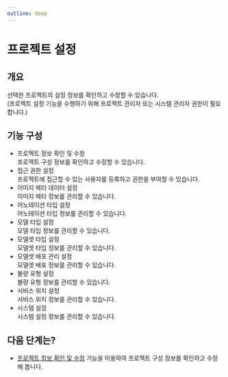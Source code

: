 ```yaml
---
outline: deep
---
```


# 프로젝트 설정

## 개요
선택한 프로젝트의 설정 정보를 확인하고 수정할 수 있습니다.  
(프로젝트 설정 기능을 수행하기 위해 프로젝트 관리자 또는 시스템 관리자 권한이 필요합니다.)

## 기능 구성

- 프로젝트 정보 확인 및 수정  
  프로젝트 구성 정보를 확인하고 수정할 수 있습니다.
- 접근 권한 설정  
  프로젝트에 접근할 수 있는 사용자를 등록하고 권한을 부여할 수 있습니다.
- 이미지 메타 데이터 설정  
  이미지 메타 정보를 관리할 수 있습니다.
- 어노테이션 타입 설정  
  어노테이션 타입 정보를 관리할 수 있습니다.
- 모델 타입 설정  
  모델 타입 정보를 관리할 수 있습니다.
- 모델셋 타입 설정  
  모델셋 타입 정보를 관리할 수 있습니다.
- 모델셋 배포 관리 설정  
  모델셋 배포 정보를 관리할 수 있습니다.
- 불량 유형 설정  
  불량 유형 정보를 관리할 수 있습니다.
- 서비스 위치 설정  
  서비스 위치 정보를 관리할 수 있습니다.
- 시스템 설정  
  시스템 설정 정보를 관리할 수 있습니다.

## 다음 단계는?
- [프로젝트 정보 확인 및 수정](./project-settings-info) 기능을 이용하여 프로젝트 구성 정보를 확인하고 수정해 봅니다.

